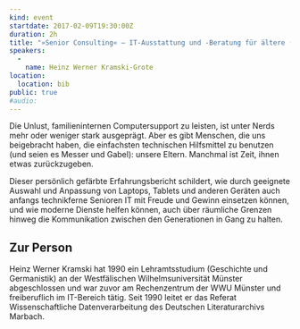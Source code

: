 ```yaml
---
kind: event
startdate: 2017-02-09T19:30:00Z
duration: 2h
title: "»Senior Consulting« ‒ IT-Ausstattung und -Beratung für ältere (auch technikferne) Menschen"
speakers:
  -
    name: Heinz Werner Kramski-Grote
location:
  location: bib
public: true
#audio:
---
```

Die Unlust, familieninternen Computersupport zu leisten, ist unter Nerds mehr oder weniger stark ausgeprägt. Aber es gibt Menschen, die uns beigebracht haben, die einfachsten technischen Hilfsmittel zu benutzen (und seien es Messer und Gabel): unsere Eltern. Manchmal ist Zeit, ihnen etwas zurückzugeben.

Dieser persönlich gefärbte Erfahrungsbericht schildert, wie durch geeignete Auswahl und Anpassung von Laptops, Tablets und anderen Geräten auch anfangs technikferne Senioren IT mit Freude und Gewinn einsetzen können, und wie moderne Dienste helfen können, auch über räumliche Grenzen hinweg die Kommunikation zwischen den Generationen in Gang zu halten. 

## Zur Person

Heinz Werner Kramski hat 1990 ein Lehramtsstudium (Geschichte und Germanistik) an der Westfälischen Wilhelmsuniversität Münster abgeschlossen und war zuvor am Rechenzentrum der WWU Münster und freiberuflich im IT-Bereich tätig. Seit 1990 leitet er das Referat Wissenschaftliche Datenverarbeitung des Deutschen Literaturarchivs Marbach. 
